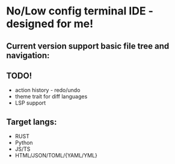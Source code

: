 # No/Low config terminal IDE - designed for me!

## Current version support basic file tree and navigation:
## TODO!
* action history - redo/undo
* theme trait for diff languages
* LSP support

## Target langs:
* RUST
* Python
* JS/TS
* HTML/JSON/TOML/{YAML/YML}